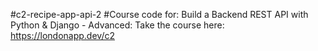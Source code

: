 #c2-recipe-app-api-2 
#Course code for: Build a Backend REST API with Python &amp; Django - Advanced: Take the course here: https://londonapp.dev/c2